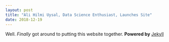 ```yaml
---
layout: post
title: "Ali Hilmi Uysal, Data Science Enthusiast, Launches Site"
date: 2018-12-19
---
```


Well. *Finally* got around to putting this website together. **Powered by** [Jekyll](http://jekyll)
